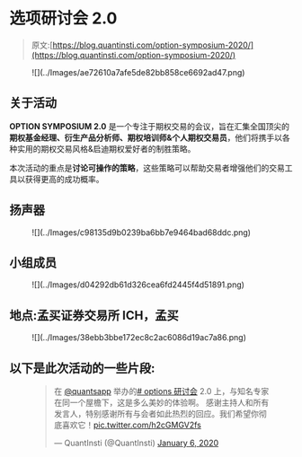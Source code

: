 # 选项研讨会 2.0

> 原文:[https://blog.quantinsti.com/option-symposium-2020/](https://blog.quantinsti.com/option-symposium-2020/)

<figure class="kg-card kg-image-card kg-width-full">![](../Images/ae72610a7afe5de82bb858ce6692ad47.png)</figure>

## 关于活动

**OPTION SYMPOSIUM 2.0** 是一个专注于期权交易的会议，旨在汇集全国顶尖的**期权基金经理、衍生产品分析师、期权培训师&个人期权交易员**，他们将携手以各种实用的期权交易风格&启迪期权爱好者的制胜策略。

本次活动的重点是**讨论可操作的策略**，这些策略可以帮助交易者增强他们的交易工具以获得更高的成功概率。

## 扬声器

<figure class="kg-card kg-image-card kg-width-full">![](../Images/c98135d9b0239ba6bb7e9464bad68ddc.png)</figure>

## 小组成员

<figure class="kg-card kg-image-card kg-width-full">![](../Images/d04292db61d326cea6fd2445f4d51891.png)</figure>

## **地点:孟买证券交易所 ICH，孟买**

<figure class="kg-card kg-image-card kg-width-full">![](../Images/38ebb3bbe172ec8c2ac6086d19ac7a86.png)</figure>

## **以下是此次活动的一些片段:**

<figure class="kg-card kg-embed-card">

> 在 [@quantsapp](https://twitter.com/quantsapp?ref_src=twsrc%5Etfw) 举办的[# options 研讨会](https://twitter.com/hashtag/OptionsSymposium?src=hash&ref_src=twsrc%5Etfw) 2.0 上，与知名专家在同一个屋檐下，这是多么美妙的体验啊。
> 感谢主持人和所有发言人，特别感谢所有与会者如此热烈的回应。我们希望你彻底喜欢它！[pic.twitter.com/h2cGMGV2fs](https://t.co/h2cGMGV2fs)
> 
> — QuantInsti (@QuantInsti) [January 6, 2020](https://twitter.com/QuantInsti/status/1214159966287880194?ref_src=twsrc%5Etfw)

</figure>